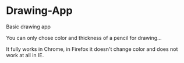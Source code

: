 # Drawing-App

Basic drawing app

You can only chose color and thickness of a pencil for drawing...

It fully works in Chrome, in Firefox it doesn't change color and does not work at all in IE.
